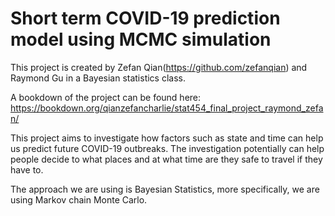 # Short term COVID-19 prediction model using MCMC simulation

This project is created by Zefan Qian(https://github.com/zefanqian) and Raymond Gu in a Bayesian statistics class.

A bookdown of the project can be found here: https://bookdown.org/qianzefancharlie/stat454_final_project_raymond_zefan/

This project aims to investigate how factors such as state and time can help us predict future COVID-19 outbreaks. The investigation potentially can help people decide to what places and at what time are they safe to travel if they have to.

The approach we are using is Bayesian Statistics, more specifically, we are using Markov chain Monte Carlo.
